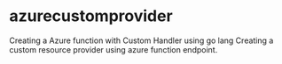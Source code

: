 # azurecustomprovider

Creating a Azure function with Custom Handler using go lang 
Creating a custom resource provider using azure function endpoint.
